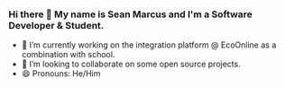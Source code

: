 ### Hi there 👋 My name is Sean Marcus and I'm a Software Developer & Student.

- 🔭 I’m currently working on the integration platform @ EcoOnline as a combination with school.
- 👯 I’m looking to collaborate on some open source projects.
- 😄 Pronouns: He/Him
